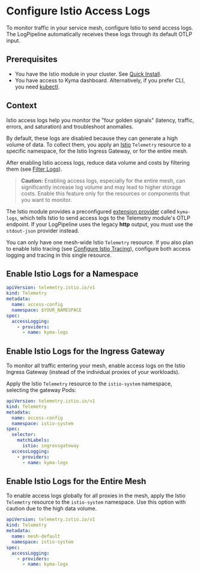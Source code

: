 # Configure Istio Access Logs

To monitor traffic in your service mesh, configure Istio to send access logs. The LogPipeline automatically receives these logs through its default OTLP input.

## Prerequisites

- You have the Istio module in your cluster. See [Quick Install](https://kyma-project.io/#/02-get-started/01-quick-install).
- You have access to Kyma dashboard. Alternatively, if you prefer CLI, you need [kubectl](https://kubernetes.io/docs/tasks/tools/#kubectl).

## Context

Istio access logs help you monitor the "four golden signals" (latency, traffic, errors, and saturation) and troubleshoot anomalies.

By default, these logs are disabled because they can generate a high volume of data. To collect them, you apply an [Istio](https://istio.io/latest/docs/reference/config/telemetry/) `Telemetry` resource to a specific namespace, for the Istio Ingress Gateway, or for the entire mesh.

After enabling Istio access logs, reduce data volume and costs by filtering them (see [Filter Logs](../filter-and-process/filter-logs.md)).

> **Caution:**
> Enabling access logs, especially for the entire mesh, can significantly increase log volume and may lead to higher storage costs. Enable this feature only for the resources or components that you want to monitor.

The Istio module provides a preconfigured [extension provider](https://istio.io/latest/docs/reference/config/istio.mesh.v1alpha1/#MeshConfig-ExtensionProvider) called `kyma-logs`, which tells Istio to send access logs to the Telemetry module's OTLP endpoint. If your LogPipeline uses the legacy **http** output, you must use the `stdout-json` provider instead.

You can only have one mesh-wide Istio `Telemetry` resource. If you also plan to enable Istio tracing (see [Configure Istio Tracing](./../collecting-traces/istio-support.md)), configure both access logging and tracing in this single resource.

## Enable Istio Logs for a Namespace

```yaml
apiVersion: telemetry.istio.io/v1
kind: Telemetry
metadata:
  name: access-config
  namespace: $YOUR_NAMESPACE
spec:
  accessLogging:
    - providers:
      - name: kyma-logs
```

## Enable Istio Logs for the Ingress Gateway

To monitor all traffic entering your mesh, enable access logs on the Istio Ingress Gateway (instead of the individual proxies of your workloads).

Apply the Istio `Telemetry` resource to the `istio-system` namespace, selecting the gateway Pods:

```yaml
apiVersion: telemetry.istio.io/v1
kind: Telemetry
metadata:
  name: access-config
  namespace: istio-system
spec:
  selector:
    matchLabels:
      istio: ingressgateway
  accessLogging:
    - providers:
      - name: kyma-logs
```

## Enable Istio Logs for the Entire Mesh

To enable access logs globally for all proxies in the mesh, apply the Istio `Telemetry` resource to the `istio-system` namespace. Use this option with caution due to the high data volume.

```yaml
apiVersion: telemetry.istio.io/v1
kind: Telemetry
metadata:
  name: mesh-default
  namespace: istio-system
spec:
  accessLogging:
    - providers:
      - name: kyma-logs
```